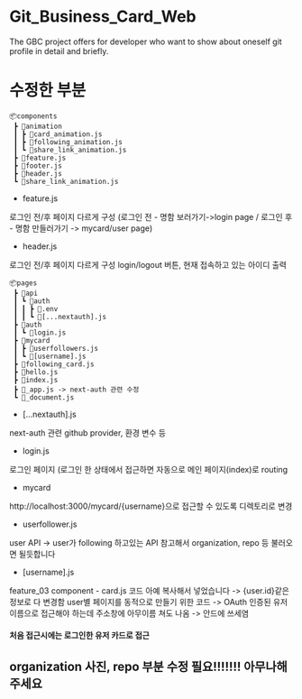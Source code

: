 # Git_Business_Card_Web
The GBC project offers for developer who want to show about oneself git profile in detail and briefly.

# 수정한 부분
```
📦components
 ┣ 📂animation
 ┃ ┣ 📜card_animation.js
 ┃ ┣ 📜following_animation.js
 ┃ ┗ 📜share_link_animation.js
 ┣ 📜feature.js 
 ┣ 📜footer.js
 ┣ 📜header.js
 ┗ 📜share_link_animation.js
```
- feature.js

로그인 전/후 페이지 다르게 구성 (로그인 전 - 명함 보러가기->login page / 로그인 후 - 명함 만들러가기 -> mycard/user page)

- header.js

로그인 전/후 페이지 다르게 구성 login/logout 버튼, 현재 접속하고 있는 아이디 출력

```
📦pages
 ┣ 📂api
 ┃ ┗ 📂auth
 ┃ ┃ ┣ 📜.env
 ┃ ┃ ┗ 📜[...nextauth].js 
 ┣ 📂auth
 ┃ ┗ 📜login.js
 ┣ 📂mycard
 ┃ ┣ 📜userfollowers.js
 ┃ ┗ 📜[username].js
 ┣ 📜following_card.js
 ┣ 📜hello.js
 ┣ 📜index.js
 ┣ 📜_app.js -> next-auth 관련 수정
 ┗ 📜_document.js
 ```
- [...nextauth].js

next-auth 관련 github provider, 환경 변수 등

- login.js

로그인 페이지 (로그인 한 상태에서 접근하면 자동으로 메인 페이지(index)로 routing

- mycard

 http://localhost:3000/mycard/{username}으로 접근할 수 있도록 디렉토리로 변경
 
 - userfollower.js

user API -> user가 following 하고있는 API 
참고해서 organization, repo 등 불러오면 될듯합니다

- [username].js

 feature_03 component - card.js 코드 아예 복사해서 넣었습니다 -> {user.id}같은 정보로 다 변경함
 user별 페이지를 동적으로 만들기 위한 코드
 -> OAuth 인증된 유저이름으로 접근해야 하는데 주소창에 아무이름 쳐도 나옴 -> 안드에 쓰세염
#### 처음 접근시에는 로그인한 유저 카드로 접근
## organization 사진, repo 부분 수정 필요!!!!!!! 아무나해주세요
